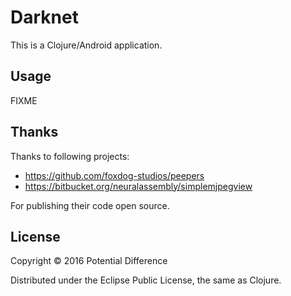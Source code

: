 # Darknet

This is a Clojure/Android application.

## Usage

FIXME

## Thanks

Thanks to following projects:

  * https://github.com/foxdog-studios/peepers
  * https://bitbucket.org/neuralassembly/simplemjpegview

For publishing their code open source.

## License

Copyright © 2016 Potential Difference

Distributed under the Eclipse Public License, the same as Clojure.
